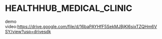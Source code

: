 # HEALTHHUB_MEDICAL_CLINIC
demo video:https://drive.google.com/file/d/16baPAYHfF5SekMJBjKl6sixTZQHm6VSY/view?usp=drivesdk
